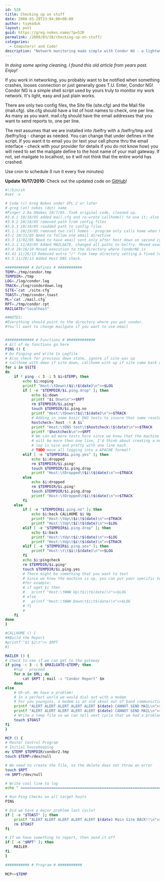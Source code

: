 ```yaml
---
id: 520
title: Checking up on stuff
date: 2008-03-28T23:04:00+00:00
author: tsykoduk
layout: post
guid: https://greg.nokes.name/?p=520
permalink: /2008/03/28/checking-up-on-stuff/
categories:
  - Computers! and Code!
description: "Network monitoring made simple with Condor NG - a lightweight shell script for tracking server uptime, detecting crashes, and sending email alerts. Perfect for IT pros."
---
```

<em>In doing some spring cleaning, I found this old article from years past. Enjoy!</em>

If you work in networking, you probably want to be notified when something crashes, looses connection or just generally goes T.U.
Enter, Condor NG! Condor NG is a simple shell script used by yours truly to monitor my work network. It's light, easy and just plain works.
<!--more-->

There are only two config files, the Site file (site.cfg) and the Mail file (mail.cfg). site.cfg should have a list of host names to check, one per line. As many as you want. mail.cfg should have the email addresses that you want to send reports to, one per line.

The rest assumes that we are installed into /belfry with a /belfry/tmp and /belfry/log - change as needed. You can change that under defines in the script. If you want it to email you (or text your cell phone thru the email interface - check with your provider for details if you do not know how) you will need to set the mailgate define to the host name of your mail gateway. If not, set mailgate to localhost, so it will not think that the entire world has crashed.

Use cron to schedule (I run it every five minutes)

<strong>Update 10/17/2010: </strong>Check out the updated code on <a href="http://github.com/tsykoduk/CondorNG">GitHub</a>!

```bash
#!/bin/sh 
#set -x 

# Code (c) Greg Nokes under GPL 2 or later 
# greg (at) nokes (dot) name 
#Pinger 2.0a GNokes 10/7/05. Took original code, cleaned up. 
#3.0.1 10/18/05 added mail.cfg and re-wrote callhome() to use it; also cleaned up code a wee bit 
#3.0.2 10/18/05 removed path from config files 
#3.0.3 10/18/05 readded path to config files 
#3.1.1 10/19/05 removed two call homes - program only calls home when host is down, comes up. 
#3.2 10/31/05 Need to follow one email directive 
#3.3 11/02/05 Need to have email sent only after host down on second cycle; added safteynet 
#3.3.1 11/03/05 Added MAILGATE, changed all paths to belfry. Moved exectution to belfry. 
#3.4 10/16/10 Moved execution to the directory where CondorNG is
#3.41 11/26/13 Removed extra "/" from temp directory setting & fixed logic errors
#3.5 11/26/13 Added Host DNS check.

########### # Defines # ########### 
TEMP=./tmp/condor.tmp
TEMPDIR=./tmp 
LOG=./log/condor.log
TRACK=./log/condordown.log 
SITE=`cat ./site.cfg` 
TOAST=./tmp/condor.toast 
ML=`cat ./mail.cfg` 
RPT=./tmp/condor.rpt 
MAILGATE="localhost"

##NOTES:
#Everything should point to the directory where you put condor.
#You'll want to change mailgate if you want to use email


############# # Functions # ############# 
# All of my functions go here 
PING () { 
# Do Pinging and write to Logfile 
# Also check for previous down state, ignore if site was up 
# callhome with down if site down, callhome with up if site came back up  
for i in $SITE 
do 
	if ! ping -c 3 -i 5 $i>$TEMP; then 
		echo $i:noping 
		printf "Host:\tDown\t$i\t$(date)\n">>$LOG 
		if [ -e "$TEMPDIR/$i.ping.drop" ]; then 
			echo $i:down 
			printf "$i Down\n">>$RPT
			rm $TEMPDIR/$i.ping* 
			touch $TEMPDIR/$i.ping.no 
			printf "Host:\tDown\t$i\t$(date)\n">>$TRACK 
            # Adding in some basic DNS tests to insure that name resolution is working
            hostcheck=`host -t A $i`
            printf "Host:\tDNS test\t$hostcheck\t$(date)\n">>$TRACK
            printf "$hostcheck\n">>$RPT
            # We can ad more tests here since we know that the machine is down. If the test results 
            # will be more then one line, I'd think about creating a new file to house them since the
            # log is nice and pretty with one line each.
            # TODO move all logging into a APACHE format?
		elif [ -e "$TEMPDIR$i.ping.yes" ]; then 
			echo $i:dropped 
            rm $TEMPDIR/$i.ping* 
			touch $TEMPDIR/$i.ping.drop 
			printf "Host:\tDropped\t$i\t$(date)\n">>$TRACK 
		else 
			echo $i:dropped 
            rm $TEMPDIR/$i.ping* 
			touch $TEMPDIR/$i.ping.drop 
			printf "Host:\tDropped\t$i\t$(date)\n">>$TRACK 
		fi 
	else 
		if [ -e "$TEMPDIR$i.ping.no" ]; then 
			echo $i:back CALLHOME $i Up 
			printf "Host:\tUp\t$i\t$(date)\n">>$TRACK 
			printf "Host:\tUp\t$i\t$(date)\n">>$LOG 
		elif [ -e "$TEMPDIR$i.ping.drop" ]; then 
			echo $i:back 
			printf "Host:\tUp\t$i\t$(date)\n">>$LOG 
			printf "Host:\tUp\t$i\t$(date)\n">>$TRACK
		elif [ -e "$TEMPDIR$i.ping.yes" ]; then 
			printf "Host:\t\t$i\t$(date)\n">>$LOG 
		fi 
		echo $i:pingcheck 
		rm $TEMPDIR/$i.ping* 
		touch $TEMPDIR/$i.ping.yes
		# There might be something that you want to test
		# Since we know the machine is up, you can put your specific tests here
		#for example:
		# if wget $i then
		# 	printf "Host:\tWWW Up\t$i\t$(date)\n">>$LOG
		# else
		#	printf "Host:\tWWW Down\t$i\t$(date)\n">>$LOG
		# fi
		#
	fi 
done 
}  

#CALLHOME () { 
##Build the Report  
#printf "$1 $2\n">> $RPT  
#}  

MAILER () { 
# Check to see if we can get to the gateway 
if ping -c 3 -i 5 $MAILGATE>$TEMP; then 
	#Yup - proceed 
	for m in $ML; do 
		cat $RPT | mail -s "Condor Report" $m 
	done
else 
	# Uh-oh. We have a problem! 
	# In a perfect world we would dial out with a modem 
	# For you youngins, a modem is an old skool out of band communictions tool that used POTS.
	printf "ALERT ALERT ALERT ALERT ALERT $(date) CANNOT SEND MAIL\n">>$LOG 
	printf "ALERT ALERT ALERT ALERT ALERT $(date) CANNOT SEND MAIL\n">>$TRACK 
	# Write a temp file so we can tell next cycle that we had a problem 
	touch $TOAST  
fi  
}  

MCP () {  
# Master Control Program  
# Initial housekeeping 
mv $TEMP $TEMPDIR/condor2.tmp 
touch $TEMP>/dev/null 

# We need to create the file, so the delete does not throw an error 
touch $RPT 
rm $RPT>/dev/null  

# Write cool line to log 
echo " =========================================================================">> $LOG  

# Run Ping Checks on all target hosts 
PING  

# Did we have a major problem last cycle? 
if [ -e "$TOAST" ]; then 
	printf "ALERT ALERT ALERT ALERT ALERT $(date) Main Site BACK!!\n">>$RPT 
	rm $TOAST 
fi  

# If we have something to report, then send it off 
if [ -e "$RPT" ]; then 
	MAILER 
fi 
} 

########### # Program # ########### 
 
MCP>>$TEMP
```

